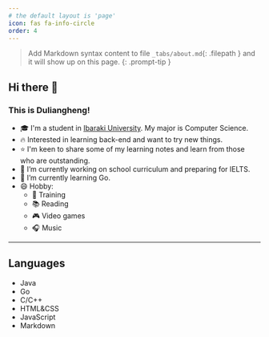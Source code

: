 ```yaml
---
# the default layout is 'page'
icon: fas fa-info-circle
order: 4
---
```


> Add Markdown syntax content to file `_tabs/about.md`{: .filepath } and it will show up on this page.
{: .prompt-tip }

## Hi there 👋

### This is Duliangheng!
- 🎓 I'm a student in [Ibaraki University](https://www.szu.edu.cn).  My major is Computer Science.
- 🔥 Interested in learning back-end and want to try new things. 
- ⭐ I'm keen to share some of my learning notes and learn from those who are outstanding.
- 🔭 I’m currently working on school curriculum and preparing for IELTS.
- 🌱 I’m currently learning Go.
- 😄 Hobby:
  - 💪 Training
  - 📚 Reading
  - 🎮 Video games
  - 🎧 Music

---
## Languages
- Java
- Go
- C/C++
- HTML&CSS
- JavaScript
- Markdown
